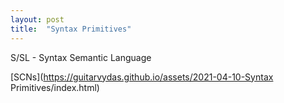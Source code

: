 ```yaml
---
layout: post
title:  "Syntax Primitives"
---
```


S/SL - Syntax Semantic Language

[SCNs](https://guitarvydas.github.io/assets/2021-04-10-Syntax Primitives/index.html)

<script src="https://utteranc.es/client.js" 
        repo="guitarvydas/guitarvydas.github.io" 
        issue-term="pathname" 
        theme="github-light" 
        crossorigin="anonymous" 
        async> 
</script> 
